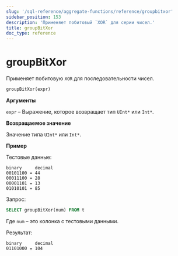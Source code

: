 ```yaml
---
slug: '/sql-reference/aggregate-functions/reference/groupbitxor'
sidebar_position: 153
description: 'Применяет побитовый `XOR` для серии чисел.'
title: groupBitXor
doc_type: reference
---
```

# groupBitXor

Применяет побитовую `XOR` для последовательности чисел.

```sql
groupBitXor(expr)
```

**Аргументы**

`expr` – Выражение, которое возвращает тип `UInt*` или `Int*`.

**Возвращаемое значение**

Значение типа `UInt*` или `Int*`.

**Пример**

Тестовые данные:

```text
binary     decimal
00101100 = 44
00011100 = 28
00001101 = 13
01010101 = 85
```

Запрос:

```sql
SELECT groupBitXor(num) FROM t
```

Где `num` – это колонка с тестовыми данными.

Результат:

```text
binary     decimal
01101000 = 104
```